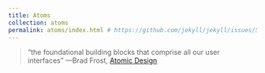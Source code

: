 ```yaml
---
title: Atoms
collection: atoms
permalink: atoms/index.html # https://github.com/jekyll/jekyll/issues/5023
---
```


> “the foundational building blocks that comprise all our user interfaces”
> —Brad Frost, [Atomic Design](http://atomicdesign.bradfrost.com/chapter-2/#atoms)
